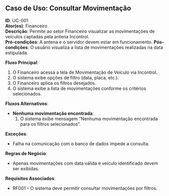 ## Caso de Uso: Consultar Movimentação

**ID**: UC-001  
**Ator(es)**: Financeiro  
**Descrição**: Permite ao setor Financeiro visualizar as movimentações de veículos captadas pela antena Incontrol.  
**Pré-condições**: A antena e o servidor devem estar em funcionamento.
**Pós-condições**: O usuário visualiza a lista de movimentações realizadas na data estipulada.

**Fluxo Principal**:
1. O Financeiro acessa a tela de Movimentação de Veículo via Incontrol.
2. O sistema exibe opções de filtro (data, placa, etc.).
3. O Financeiro aplica os filtros desejados.
4. O sistema exibe a lista de movimentações conforme os critérios selecionados.

**Fluxos Alternativos**:
- **Nenhuma movimentação encontrada**:
  1. O sistema exibe mensagem “Nenhuma movimentação encontrada para os filtros selecionados”.

**Exceções**:
- Falha na comunicação com o banco de dados impede a consulta.

**Regras de Negócio**:
- Apenas movimentações com data válida e veículo identificado devem ser exibidas.

**Requisitos Associados**:
- RF001 – O sistema deve permitir consultar movimentações por filtros.
